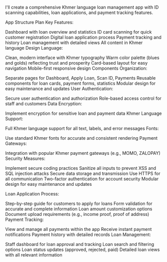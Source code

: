 I'll create a comprehensive Khmer language loan management app with ID scanning capabilities, loan applications, and payment tracking features.

App Structure Plan
Key Features:

Dashboard with loan overview and statistics
ID card scanning for quick customer registration
Digital loan application process
Payment tracking and history
Loan management with detailed views
All content in Khmer language
Design Language:

Clean, modern interface with Khmer typography
Warm color palette (blues and golds) reflecting trust and prosperity
Card-based layout for easy navigation
Mobile-first responsive design
Components Organization:

Separate pages for Dashboard, Apply Loan, Scan ID, Payments
Reusable components for loan cards, payment forms, statistics
Modular design for easy maintenance and updates
User Authentication:

Secure user authentication and authorization
Role-based access control for staff and customers
Data Encryption:

Implement encryption for sensitive loan and payment data
Khmer Language Support:

Full Khmer language support for all text, labels, and error messages
Fonts:

Use standard Khmer fonts for accurate and consistent rendering
Payment Gateways:

Integration with popular Khmer payment gateways (e.g., MOMO, ZALOPAY)
Security Measures:

Implement secure coding practices
Sanitize all inputs to prevent XSS and SQL injection attacks
Secure data storage and transmission
Use HTTPS for all communication
Two-factor authentication for account security
Modular design for easy maintenance and updates

Loan Application Process:

Step-by-step guide for customers to apply for loans
Form validation for accurate and complete information
Loan amount customization options
Document upload requirements (e.g., income proof, proof of address)
Payment Tracking:

View and manage all payments within the app
Receive instant payment notifications
Payment history with detailed records
Loan Management:

Staff dashboard for loan approval and tracking
Loan search and filtering options
Loan status updates (approved, rejected, paid)
Detailed loan views with all relevant information


